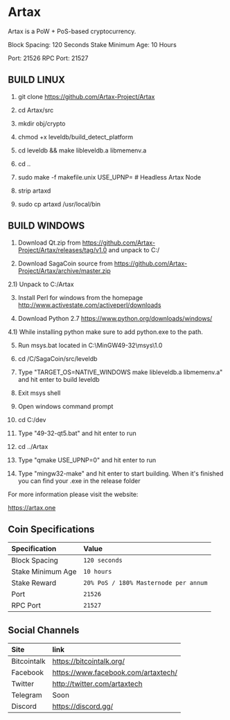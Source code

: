 # Artax

Artax is a PoW + PoS-based cryptocurrency.



Block Spacing: 120 Seconds
Stake Minimum Age: 10 Hours

Port: 21526
RPC Port: 21527


BUILD LINUX
-----------
1) git clone https://github.com/Artax-Project/Artax

2) cd Artax/src

3) mkdir obj/crypto

4) chmod +x leveldb/build_detect_platform

5) cd leveldb && make libleveldb.a libmemenv.a

6) cd ..

7) sudo make -f makefile.unix USE_UPNP=    # Headless Artax Node

8) strip artaxd

9) sudo cp artaxd /usr/local/bin




BUILD WINDOWS
-------------

1) Download Qt.zip from https://github.com/Artax-Project/Artax/releases/tag/v1.0 and unpack to C:/

2) Download SagaCoin source from https://github.com/Artax-Project/Artax/archive/master.zip 

2.1) Unpack to C:/Artax

3) Install Perl for windows from the homepage http://www.activestate.com/activeperl/downloads

4) Download Python 2.7 https://www.python.org/downloads/windows/

4.1) While installing python make sure to add python.exe to the path.

5) Run msys.bat located in C:\MinGW49-32\msys\1.0

6) cd /C/SagaCoin/src/leveldb

7) Type "TARGET_OS=NATIVE_WINDOWS make libleveldb.a libmemenv.a" and hit enter to build leveldb

8) Exit msys shell

9) Open windows command prompt

10) cd C:/dev

11) Type "49-32-qt5.bat" and hit enter to run

12) cd ../Artax

13) Type "qmake USE_UPNP=0" and hit enter to run

14) Type "mingw32-make" and hit enter to start building. When it's finished you can find your .exe in the release folder



For more information please visit the website:

https://artax.one

## Coin Specifications

| Specification | Value |
|:-----------|:-----------|
| Block Spacing | `120 seconds` |
| Stake Minimum Age | `10 hours` |
| Stake Reward | `20% PoS / 180% Masternode per annum` |
| Port | `21526` |
| RPC Port | `21527` |

## Social Channels

| Site | link |
|:-----------|:-----------|
| Bitcointalk | https://bitcointalk.org/ |
| Facebook | https://www.facebook.com/artaxtech/ |
| Twitter | http://twitter.com/artaxtech |
| Telegram | Soon |
| Discord | https://discord.gg/ |
